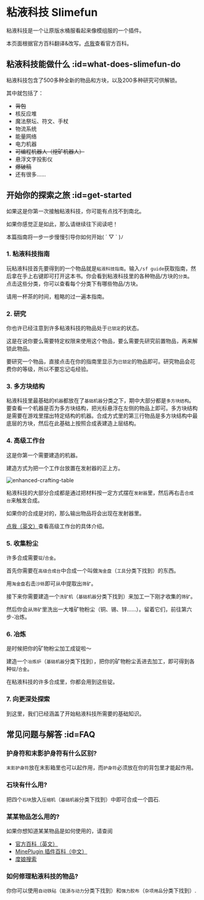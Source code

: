 # 粘液科技 Slimefun

粘液科技是一个让原版水桶服看起来像模组服的一个插件。

本页面根据官方百科翻译&改写。[点我](https://github.com/TheBusyBiscuit/Slimefun4/wiki/Getting-Started)查看官方百科。

## 粘液科技能做什么 :id=what-does-slimefun-do

粘液科技包含了500多种全新的物品和方块，以及200多种研究可供解锁。

其中就包括了：

* ~~背包~~
* 核反应堆
* 魔法祭坛、符文、手杖
* 物流系统
* 能量网络
* 电力机器
* ~~可编程机器人（挖矿机器人）~~
* 悬浮文字投影仪
* ~~爆破稿~~
* 还有很多……

## 开始你的探索之旅 :id=get-started

如果这是你第一次接触粘液科技，你可能有点找不到南北。

如果你感觉正是如此，那么请继续往下阅读吧！

本篇指南将一步一步慢慢引导你如何开始( ´ ▽ ` )ﾉ

### 1. 粘液科技指南

玩粘液科技首先要得到的一个物品就是`粘液科技指南`。输入`/sf guide`获取指南，然后拿在手上<kbd>右键</kbd>即可打开这本书。你会看到粘液科技里的各种物品/方块的`分类`。点击这些分类，你可以查看每个分类下有哪些物品/方块。

请用一杯茶的时间，粗略的过一遍本指南。

### 2. 研究

你也许已经注意到许多粘液科技的物品处于`已锁定`的状态。

这是在说你要么需要特定权限来使用这个物品，要么需要先研究前置物品，再来解锁此物品。

要研究一个物品，直接点击在你的指南里显示为`已锁定`的物品即可。研究物品会花费你的等级，所以不要忘记屯经验。

### 3. 多方块结构

粘液科技里最基础的`机器`都放在了`基础机器`分类之下，期中大部分都是`多方块结构`。要查看一个机器是否为多方块结构，把光标悬浮在左侧的物品上即可。多方块结构是需要在游戏里摆出特定结构的机器。合成方式里的第三行物品是多方块结构中最底层的方块，然后在此基础上按照合成表建造上层结构。

### 4. 高级工作台

这是你第一个需要建造的机器。

建造方式为把一个工作台放置在发射器的正上方。

![enhanced-crafting-table](https://raw.githubusercontent.com/TheBusyBiscuit/Slimefun4-Wiki/master/images/multiblock-enhanced-crafting-table.png ':class=img-uni')

粘液科技的大部分合成都是通过把材料按一定方式摆在`发射器`里，然后再<kbd>右击</kbd>`合成台`来触发合成。

如果你的合成是对的，那么输出物品将会出现在发射器里。

[点我（英文）](https://github.com/TheBusyBiscuit/Slimefun4/wiki/Enhanced-Crafting-Table)查看高级工作台的具体介绍。

### 5. 收集粉尘

许多合成需要`锭`/`合金`。

首先你需要在`高级合成台`中合成一个叫做`淘金盘`（`工具`分类下找到）的东西。

用`淘金盘`右击`沙砾`即可从中提取出`筛矿`。

接下来你需要建造一个`洗矿机`（`基础机器`分类下找到）来加工一下刚才收集的`筛矿`。

然后你会从`筛矿`里洗出一大堆矿物粉尘（铜、锡、锌……）。留着它们，前往第六步-冶炼。

### 6. 冶炼

是时候把你的矿物粉尘加工成锭啦～

建造一个`冶炼炉`（`基础机器`分类下找到），把你的矿物粉尘丢进去加工，即可得到各种`锭`/`合金`。

在粘液科技的许多合成里，你都会用到这些锭。

### 7. 向更深处探索

到这里，我们已经涵盖了开始粘液科技所需要的基础知识。

## 常见问题与解答 :id=FAQ

### 护身符和末影护身符有什么区别?

`末影护身符`放在末影箱里也可以起作用，而`护身符`必须放在你的背包里才能起作用。

### 石块有什么用?

把四个`石块`放入`压缩机`（`基础机器`分类下找到）中即可合成一个圆石.

### 某某物品怎么用的?

如果你想知道某某物品是如何使用的，请查阅
- [官方百科（英文）](https://github.com/TheBusyBiscuit/Slimefun4/wiki)
- [MinePlugin 插件百科（中文）](http://mineplugin.org/SlimeFun4)
- [度娘搜索](https://www.baidu.com/)

### 如何修理粘液科技的物品?

你你可以使用`自动铁砧`（`能源与动力`分类下找到）和`强力胶布`（`杂项用品`分类下找到）.
